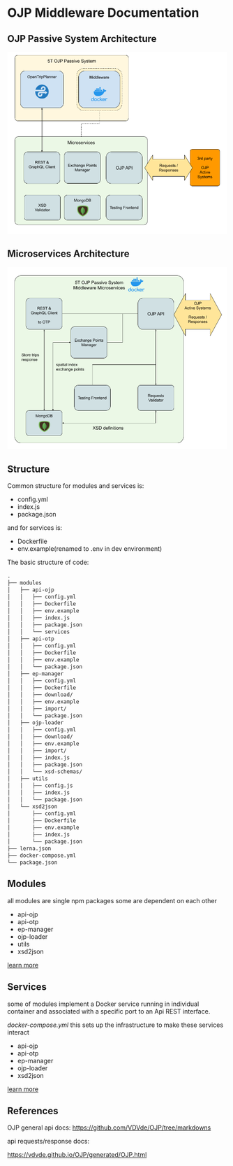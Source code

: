 
# OJP Middleware Documentation

## OJP Passive System Architecture

![macro](images/OJP_Architecture_macro.png)

## Microservices Architecture
![detail](images/OJP_Architecture_detail.png)

## Structure

Common structure for modules and services is:
- config.yml
- index.js
- package.json

and for services is:
- Dockerfile
- env.example(renamed to .env in dev environment)


The basic structure of code:
```
.
├── modules
│   ├── api-ojp
│   │   ├── config.yml
│   │   ├── Dockerfile
│   │   ├── env.example
│   │   ├── index.js
│   │   ├── package.json
│   │   └── services
│   ├── api-otp
│   │   ├── config.yml
│   │   ├── Dockerfile
│   │   ├── env.example
│   │   └── package.json
│   ├── ep-manager
│   │   ├── config.yml
│   │   ├── Dockerfile
│   │   ├── download/
│   │   ├── env.example
│   │   ├── import/
│   │   └── package.json
│   ├── ojp-loader
│   │   ├── config.yml
│   │   ├── download/
│   │   ├── env.example
│   │   ├── import/
│   │   ├── index.js
│   │   ├── package.json
│   │   └── xsd-schemas/
│   ├── utils
│   │   ├── config.js
│   │   ├── index.js
│   │   └── package.json
│   └── xsd2json
│       ├── config.yml
│       ├── Dockerfile
│       ├── env.example
│       ├── index.js
│       └── package.json
├── lerna.json
├── docker-compose.yml
└── package.json
```

## Modules

all modules are single npm packages some are dependent on each other

- api-ojp
- api-otp
- ep-manager
- ojp-loader
- utils
- xsd2json

[learn more](modules.md)

## Services

some of modules implement a Docker service running in individual container 
and associated with a specific port to an Api REST interface.

*docker-compose.yml* this sets up the infrastructure to make these services interact

- api-ojp
- api-otp
- ep-manager
- ojp-loader
- xsd2json

[learn more](services.md)

## References

OJP general api docs:
https://github.com/VDVde/OJP/tree/markdowns


api requests/response docs:

https://vdvde.github.io/OJP/generated/OJP.html
